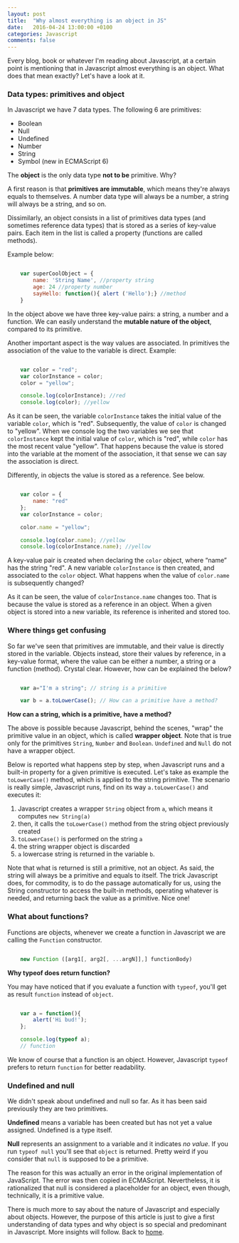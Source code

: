 ```yaml
---
layout: post
title:  "Why almost everything is an object in JS"
date:   2016-04-24 13:00:00 +0100
categories: Javascript
comments: false
---
```


Every blog, book or whatever I'm reading about Javascript, at a certain point is mentioning that in Javascript almost everything is an object. What does that mean exactly? Let's have a look at it.

### Data types: primitives and object ###
In Javascript we have 7 data types. The following 6 are primitives:

* Boolean
* Null
* Undefined
* Number
* String
* Symbol (new in ECMAScript 6)

The **object** is the only data type **not to be** primitive. Why?

A first reason is that **primitives are immutable**, which means they're always equals to themselves. A number data type will always be a number, a string will always be a string, and so on.

Dissimilarly, an object consists in a list of primitives data types (and sometimes reference data types) that is stored as a series of key-value pairs. Each item in the list is called a property (functions are called methods).

Example below:

```javascript

	var superCoolObject = {
		name: 'String Name', //property string
		age: 24 //property number
		sayHello: function(){ alert ('Hello');} //method
	}

```

In the object above we have three key-value pairs: a string, a number and a function. We can easily understand the **mutable nature of the object**, compared to its primitive.

Another important aspect is the way values are associated. In primitives the association of the value to the variable is direct. Example:

```javascript

	var color = "red";
	var colorInstance = color;
	color = "yellow";

	console.log(colorInstance); //red
	console.log(color); //yellow

```

As it can be seen, the variable `colorInstance` takes the initial value of the variable `color`, which is "red". Subsequently, the value of `color` is changed to "yellow". When we console log the two variables we see that `colorInstance` kept the initial value of `color`, which is "red", while `color` has the most recent value "yellow". That happens because the value is stored into the variable at the moment of the association, it that sense we can say the association is direct.

Differently, in objects the value is stored as a reference. See below.

```javascript

	var color = {
		name: "red"
	};
	var colorInstance = color;

	color.name = "yellow";

	console.log(color.name); //yellow
	console.log(colorInstance.name); //yellow

```

A key-value pair is created when declaring the `color` object, where “name” has the string "red". A new variable `colorInstance` is then created, and associated to the `color` object.
What happens when the value of `color.name` is subsequently changed?

As it can be seen, the value of `colorInstance.name` changes too. That is because the value is stored as a reference in an object. When a given object is stored into a new variable, its reference is inherited and stored too.

### Where things get confusing ###
So far we've seen that primitives are immutable, and their value is directly stored in the variable. Objects instead, store their values by reference, in a key-value format, where the value can be either a number, a string or a function (method).
Crystal clear. However, how can be explained the below?

```javascript

	var a="I'm a string"; // string is a primitive

	var b = a.toLowerCase(); // How can a primitive have a method?

```

**How can a string, which is a primitive, have a method?**

The above is possible because Javascript, behind the scenes, "wrap" the primitive value in an object, which is called **wrapper object**. Note that is true only for the primitives `String`, `Number` and `Boolean`. `Undefined` and `Null` do not have a wrapper object.

Below is reported what happens step by step, when Javascript runs and a built-in property for a given primitive is executed. Let's take as example the `toLowerCase()` method, which is applied to the string primitive. The scenario is really simple, Javascript runs, find on its way `a.toLowerCase()` and executes it:

1. Javascript creates a wrapper `String` object from `a`, which means it computes `new String(a)`
2. then, it calls the `toLowerCase()` method from the string object previously created
3. `toLowerCase()` is performed on the string `a`
3. the string wrapper object is discarded
4. `a` lowercase string is returned in the variable `b`.

Note that what is returned is still a primitive, not an object. As said, the string will always be a primitive and equals to itself. The trick Javascript does, for commodity, is to do the passage automatically for us, using the String constructor to access the built-in methods, operating whatever is needed, and returning back the value as a primitive. Nice one!

### What about functions? ###
Functions are objects, whenever we create a function in Javascript we are calling the `Function` constructor.

```javascript

	new Function ([arg1[, arg2[, ...argN]],] functionBody)

```

**Why typeof does return function?**

You may have noticed that if you evaluate a function with `typeof`, you'll get as result `function` instead of `object`.

```javascript

	var a = function(){
		alert('Hi bud!');
	};

	console.log(typeof a);
	// function

```

We know of course that a function is an object. However, Javascript `typeof` prefers to return `function` for better readability.

### Undefined and null ###
We didn't speak about undefined and null so far. As it has been said previously they are two primitives.

**Undefined** means a variable has been created but has not yet a value assigned. Undefined is a type itself.

**Null** represents an assignment to a variable and it indicates *no value*. If you run `typeof null` you'll see that `object` is returned. Pretty weird if you consider that `null` is supposed to be a primitive.

The reason for this was actually an error in the original implementation of JavaScript. The error was then copied in ECMAScript. Nevertheless, it is rationalized that null is considered a placeholder for an object, even though, technically, it is a primitive value.


There is much more to say about the nature of Javascript and especially about objects. However, the purpose of this article is just to give a first understanding of data types and why object is so special and predominant in Javascript. More insights will follow. Back to [home](/).  
